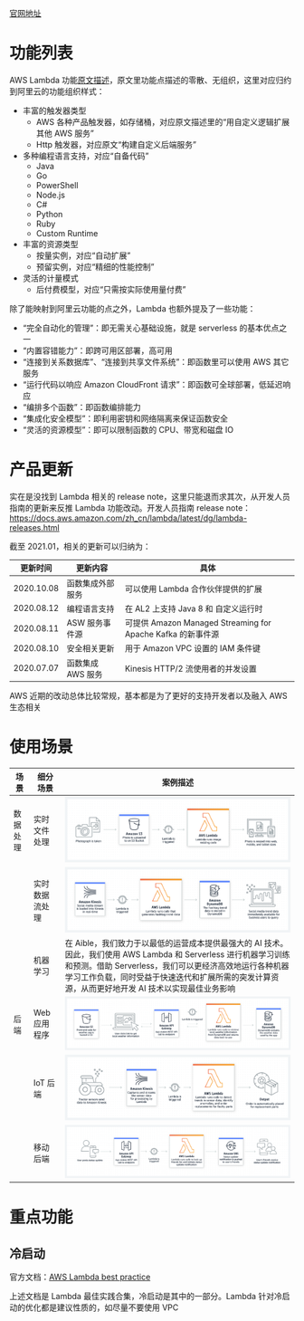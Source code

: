 [官网地址](https://aws.amazon.com/lambda)

# 功能列表

AWS Lambda 功能[原文描述](https://aws.amazon.com/cn/lambda/features/)，原文里功能点描述的零散、无组织，这里对应归约到阿里云的功能组织样式：

* 丰富的触发器类型
	* AWS 各种产品触发器，如存储桶，对应原文描述里的“用自定义逻辑扩展其他 AWS 服务”
	* Http 触发器，对应原文“构建自定义后端服务”
* 多种编程语言支持，对应“自备代码”
	* Java
	* Go
	* PowerShell
	* Node.js
	* C#
	* Python
	* Ruby
	* Custom Runtime
* 丰富的资源类型
	* 按量实例，对应“自动扩展”
	* 预留实例，对应“精细的性能控制”
* 灵活的计量模式
	* 后付费模型，对应“只需按实际使用量付费”

除了能映射到阿里云功能的点之外，Lambda 也额外提及了一些功能：

* “完全自动化的管理”：即无需关心基础设施，就是 serverless 的基本优点之一
* “内置容错能力”：即跨可用区部署，高可用
* “连接到关系数据库”、“连接到共享文件系统”：即函数里可以使用 AWS 其它服务
* “运行代码以响应 Amazon CloudFront 请求”：即函数可全球部署，低延迟响应
* “编排多个函数”：即函数编排能力
* “集成化安全模型”：即利用密钥和网络隔离来保证函数安全
* “灵活的资源模型”：即可以限制函数的 CPU、带宽和磁盘 IO

# 产品更新

实在是没找到 Lambda 相关的 release note，这里只能退而求其次，从开发人员指南的更新来反推 Lambda 功能改动。开发人员指南 release note：https://docs.aws.amazon.com/zh_cn/lambda/latest/dg/lambda-releases.html

截至 2021.01，相关的更新可以归纳为：

| 更新时间 | 更新内容 | 具体 |
|---------|--------|-----|
| 2020.10.08 | 函数集成外部服务 | 可以使用 Lambda 合作伙伴提供的扩展 |
| 2020.08.12 | 编程语言支持 | 在 AL2 上支持 Java 8 和 自定义运行时 |
| 2020.08.11 | ASW 服务事件源 | 可提供 Amazon Managed Streaming for Apache Kafka 的新事件源 |
| 2020.08.10 | 安全相关更新 | 用于 Amazon VPC 设置的 IAM 条件键 |
| 2020.07.07 | 函数集成 AWS 服务 | Kinesis HTTP/2 流使用者的并发设置 |

AWS 近期的改动总体比较常规，基本都是为了更好的支持开发者以及融入 AWS 生态相关

# 使用场景

| 场景 | 细分场景 | 案例描述 |
|-----|---------|--------|
| 数据处理 | 实时文件处理 | ![user-case1](./user-case1.png) |
| | 实时数据流处理 | ![user-case2](./user-case2.png) |
| | 机器学习 | 在 Aible，我们致力于以最低的运营成本提供最强大的 AI 技术。因此，我们使用 AWS Lambda 和 Serverless 进行机器学习训练和预测。借助 Serverless，我们可以更经济高效地运行各种机器学习工作负载，同时受益于快速迭代和扩展所需的突发计算资源，从而更好地开发 AI 技术以实现最佳业务影响 |
| 后端 | Web 应用程序 | ![user-case4](./user-case4.png) |
| | IoT 后端 | ![user-case5](./user-case5.png) |
| | 移动后端 | ![user-case6](./user-case6.png) |

# 重点功能

## 冷启动

官方文档：[AWS Lambda best practice](https://d1.awsstatic.com/whitepapers/serverless-architectures-with-aws-lambda.pdf)

上述文档是 Lambda 最佳实践合集，冷启动是其中的一部分。Lambda 针对冷启动的优化都是建议性质的，如尽量不要使用 VPC